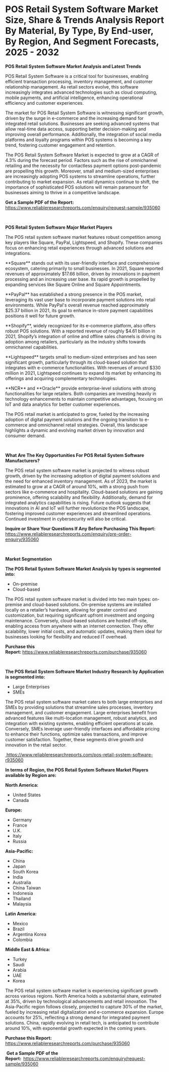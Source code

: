 <p><h1>POS Retail System Software Market Size, Share & Trends Analysis Report By Material, By Type, By End-user, By Region, And Segment Forecasts, 2025 - 2032</h1></p><p><strong>POS Retail System Software Market Analysis and Latest Trends</strong></p>
<p><p>POS Retail System Software is a critical tool for businesses, enabling efficient transaction processing, inventory management, and customer relationship management. As retail sectors evolve, this software increasingly integrates advanced technologies such as cloud computing, mobile payments, and artificial intelligence, enhancing operational efficiency and customer experiences.</p><p>The market for POS Retail System Software is witnessing significant growth, driven by the surge in e-commerce and the increasing demand for integrated retail solutions. Businesses are seeking advanced systems that allow real-time data access, supporting better decision-making and improving overall performance. Additionally, the integration of social media platforms and loyalty programs within POS systems is becoming a key trend, fostering customer engagement and retention.</p><p>The POS Retail System Software Market is expected to grow at a CAGR of 4.3% during the forecast period. Factors such as the rise of omnichannel retailing and the necessity for contactless payment options post-pandemic are propelling this growth. Moreover, small and medium-sized enterprises are increasingly adopting POS systems to streamline operations, further contributing to market expansion. As retail dynamics continue to shift, the importance of sophisticated POS solutions will remain paramount for businesses aiming to thrive in a competitive landscape.</p></p>
<p><strong>Get a Sample PDF of the Report:&nbsp;</strong> <a href="https://www.reliableresearchreports.com/enquiry/request-sample/935060?utm_campaign=31&utm_medium=2&utm_source=Github&utm_content=ia&utm_term=18042025&utm_id=pos-retail-system-software">https://www.reliableresearchreports.com/enquiry/request-sample/935060</a></p>
<p>&nbsp;</p>
<p><strong>POS Retail System Software Major Market Players</strong></p>
<p><p>The POS retail system software market features robust competition among key players like Square, PayPal, Lightspeed, and Shopify. These companies focus on enhancing retail experiences through advanced solutions and integrations.</p><p>**Square** stands out with its user-friendly interface and comprehensive ecosystem, catering primarily to small businesses. In 2021, Square reported revenues of approximately $17.66 billion, driven by innovations in payment processing and an increasing user base. Its rapid growth is propelled by expanding services like Square Online and Square Appointments.</p><p>**PayPal** has established a strong presence in the POS market, leveraging its vast user base to incorporate payment solutions into retail environments. While PayPal's overall revenue reached approximately $25.37 billion in 2021, its goal to enhance in-store payment capabilities positions it well for future growth.</p><p>**Shopify**, widely recognized for its e-commerce platform, also offers robust POS solutions. With a reported revenue of roughly $4.61 billion in 2021, Shopify’s integration of online and offline sales channels is driving its adoption among retailers, particularly as the industry shifts towards omnichannel capabilities.</p><p>**Lightspeed** targets small to medium-sized enterprises and has seen significant growth, particularly through its cloud-based solution that integrates with e-commerce functionalities. With revenues of around $330 million in 2021, Lightspeed continues to expand its market by enhancing its offerings and acquiring complementary technologies.</p><p>**NCR** and **Oracle** provide enterprise-level solutions with strong functionalities for large retailers. Both companies are investing heavily in technology enhancements to maintain competitive advantages, focusing on IoT and data analytics for better customer experiences.</p><p>The POS retail market is anticipated to grow, fueled by the increasing adoption of digital payment solutions and the ongoing transition to e-commerce and omnichannel retail strategies. Overall, this landscape highlights a dynamic and evolving market driven by innovation and consumer demand.</p></p>
<p>&nbsp;</p>
<p><strong>What Are The Key Opportunities For POS Retail System Software Manufacturers?</strong></p>
<p><p>The POS retail system software market is projected to witness robust growth, driven by the increasing adoption of digital payment solutions and the need for enhanced inventory management. As of 2023, the market is estimated to grow at a CAGR of around 10%, with a strong push from sectors like e-commerce and hospitality. Cloud-based solutions are gaining prominence, offering scalability and flexibility. Additionally, demand for integrated analytics capabilities is rising. Future outlook suggests that innovations in AI and IoT will further revolutionize the POS landscape, fostering improved customer experiences and streamlined operations. Continued investment in cybersecurity will also be critical.</p></p>
<p><strong>Inquire or Share Your Questions If Any Before Purchasing This Report:</strong> <a href="https://www.reliableresearchreports.com/enquiry/pre-order-enquiry/935060?utm_campaign=31&utm_medium=2&utm_source=Github&utm_content=ia&utm_term=18042025&utm_id=pos-retail-system-software">https://www.reliableresearchreports.com/enquiry/pre-order-enquiry/935060</a></p>
<p>&nbsp;</p>
<p><strong>Market Segmentation</strong></p>
<p><strong>The POS Retail System Software Market Analysis by types is segmented into:</strong></p>
<p><ul><li>On-premise</li><li>Cloud-based</li></ul></p>
<p><p>The POS retail system software market is divided into two main types: on-premise and cloud-based solutions. On-premise systems are installed locally on a retailer’s hardware, allowing for greater control and customization, but requiring significant upfront investment and ongoing maintenance. Conversely, cloud-based solutions are hosted off-site, enabling access from anywhere with an internet connection. They offer scalability, lower initial costs, and automatic updates, making them ideal for businesses looking for flexibility and reduced IT overhead.</p></p>
<p><strong>Purchase this Report:&nbsp;</strong><a href="https://www.reliableresearchreports.com/purchase/935060?utm_campaign=31&utm_medium=2&utm_source=Github&utm_content=ia&utm_term=18042025&utm_id=pos-retail-system-software">https://www.reliableresearchreports.com/purchase/935060</a></p>
<p>&nbsp;</p>
<p><strong>The POS Retail System Software Market Industry Research by Application is segmented into:</strong></p>
<p><ul><li>Large Enterprises</li><li>SMEs</li></ul></p>
<p><p>The POS retail system software market caters to both large enterprises and SMEs by providing solutions that streamline sales processes, inventory management, and customer engagement. Large enterprises benefit from advanced features like multi-location management, robust analytics, and integration with existing systems, enabling efficient operations at scale. Conversely, SMEs leverage user-friendly interfaces and affordable pricing to enhance their functions, optimize sales transactions, and improve customer satisfaction. Together, these segments drive growth and innovation in the retail sector.</p></p>
<p><a href="https://www.reliableresearchreports.com/pos-retail-system-software-r935060?utm_campaign=31&utm_medium=2&utm_source=Github&utm_content=ia&utm_term=18042025&utm_id=pos-retail-system-software">&nbsp;https://www.reliableresearchreports.com/pos-retail-system-software-r935060</a></p>
<p><strong>In terms of Region, the POS Retail System Software Market Players available by Region are:</strong></p>
<p>
    <p> <strong> North America: </strong>
        <ul>
            <li>United States</li>
            <li>Canada</li>
        </ul>
        </p> 
    <p> <strong> Europe: </strong>
        <ul>
            <li>Germany</li>
            <li>France</li>
            <li>U.K.</li>
            <li>Italy</li>
            <li>Russia</li>
        </ul>
        </p> 
    <p> <strong> Asia-Pacific: </strong>
        <ul>
            <li>China</li>
            <li>Japan</li>
            <li>South Korea</li>
            <li>India</li>
            <li>Australia</li>
            <li>China Taiwan</li>
            <li>Indonesia</li>
            <li>Thailand</li>
            <li>Malaysia</li>
        </ul>
        </p> 
    <p> <strong> Latin America: </strong>
        <ul>
            <li>Mexico</li>
            <li>Brazil</li>
            <li>Argentina Korea</li>
            <li>Colombia</li>
        </ul>
        </p> 
    <p> <strong> Middle East & Africa: </strong>
        <ul>
            <li>Turkey</li>
            <li>Saudi</li>
            <li>Arabia</li>
            <li>UAE</li>
            <li>Korea</li>
        </ul>
    </p>
    </p>
<p><p>The POS retail system software market is experiencing significant growth across various regions. North America holds a substantial share, estimated at 35%, driven by technological advancements and retail innovation. The Asia-Pacific region follows closely, projected to capture 30% of the market, fueled by increasing retail digitalization and e-commerce expansion. Europe accounts for 25%, reflecting a strong demand for integrated payment solutions. China, rapidly evolving in retail tech, is anticipated to contribute around 10%, with exponential growth expected in the coming years.</p></p>
<p><strong>Purchase this Report: </strong><a href="https://www.reliableresearchreports.com/purchase/935060?utm_campaign=31&utm_medium=2&utm_source=Github&utm_content=ia&utm_term=18042025&utm_id=pos-retail-system-software">https://www.reliableresearchreports.com/purchase/935060</a></p>
<p>&nbsp;<strong>Get a Sample PDF of the Report:&nbsp;&nbsp;</strong><a href="https://www.reliableresearchreports.com/enquiry/request-sample/935060?utm_campaign=31&utm_medium=2&utm_source=Github&utm_content=ia&utm_term=18042025&utm_id=pos-retail-system-software">https://www.reliableresearchreports.com/enquiry/request-sample/935060</a></p>
<p><strong></strong></p>
<p><p></p><p></p><p></p></p>
